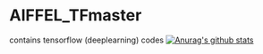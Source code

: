 # AIFFEL_TFmaster
contains tensorflow (deeplearning) codes
[![Anurag's github stats](https://github-readme-stats.vercel.app/api?username=crosstar1228)](https://github.com/anuraghazra/github-readme-stats)

